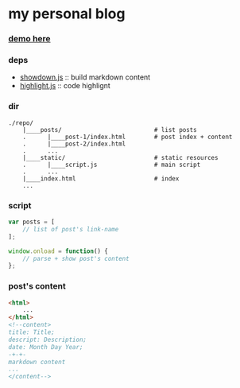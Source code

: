 # my personal blog

### [demo here](http://wy3.github.io)

### deps

- [showdown.js](http://showdownjs.com/) :: build markdown content
- [highlight.js](https://highlightjs.org/) :: code highlignt

### dir

```
./repo/
    |____posts/                          # list posts
    .      |____post-1/index.html        # post index + content
    .      |____post-2/index.html
    .      ...
    |____static/                         # static resources
    .      |____script.js                # main script
    .      ...
    |____index.html                      # index
    ...
```

### script

```js
var posts = [
    // list of post's link-name
];

window.onload = function() {
    // parse + show post's content
};
```
### post's content

```html
<html>
    ...
</html>
<!--content>
title: Title;
descript: Description;
date: Month Day Year;
-+-+-
markdown content
...
</content-->
```
